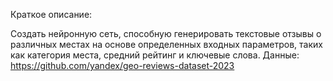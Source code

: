 Краткое описание:

Создать нейронную сеть, способную генерировать текстовые отзывы о различных местах на основе определенных входных
параметров, таких как категория места, средний рейтинг и ключевые слова.
Данные: https://github.com/yandex/geo-reviews-dataset-2023


